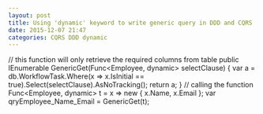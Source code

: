 ```yaml
---
layout: post
title: Using 'dynamic' keyword to write generic query in DDD and CQRS
date: 2015-12-07 21:47
categories: CQRS DDD dynamic
---
```


// this function will only retrieve the required columns from table
public IEnumerable<dynamic> GenericGet(Func<Employee, dynamic> selectClause)
        {
            var a = db.WorkflowTask.Where(x => x.IsInitial == true).Select(selectClause).AsNoTracking();
            return a;
        }
        // calling the function  
        Func<Employee, dynamic> t = x => new { x.Name, x.Email };
        var qryEmployee_Name_Email = GenericGet(t);